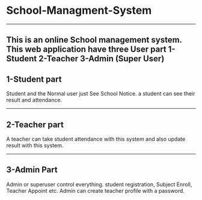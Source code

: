# School-Managment-System 
----------------------------------
This is an online School management system. 
This web application have three User part
  1-Student
  2-Teacher
  3-Admin (Super User)
------------------
1-Student part
------------------
Student and the Normal user just See School Notice.
a student can see their result and attendance.

------------------
2-Teacher part
------------------
A teacher can take student attendance with this system 
and also update result with this system.

-------------------------
3-Admin Part
-------------------------
Admin or superuser control everything. 
student registration, Subject Enroll, Teacher Appoint etc.
Admin can create teacher profile with a password.
